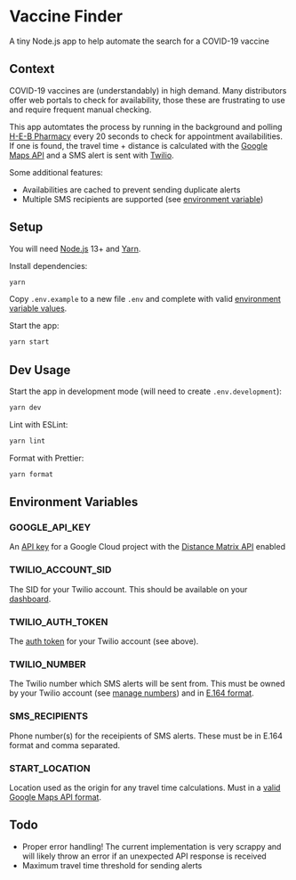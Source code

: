 # Vaccine Finder

A tiny Node.js app to help automate the search for a COVID-19 vaccine

## Context

COVID-19 vaccines are (understandably) in high demand. Many distributors offer web portals to check for availability, those these are frustrating to use and require frequent manual checking.

This app automtates the process by running in the background and polling [H-E-B Pharmacy](https://vaccine.heb.com) every 20 seconds to check for appointment availabilities. If one is found, the travel time + distance is calculated with the [Google Maps API](https://developers.google.com/maps/documentation/distance-matrix/overview) and a SMS alert is sent with [Twilio](https://www.twilio.com/sms).

Some additional features:

- Availabilities are cached to prevent sending duplicate alerts
- Multiple SMS recipients are supported (see [environment variable](#sms_recipients))

## Setup

You will need [Node.js](https://nodejs.org/en) 13+ and [Yarn](https://yarnpkg.com).

Install dependencies:

```bash
yarn
```

Copy `.env.example` to a new file `.env` and complete with valid [environment variable values](#environment-variables).

Start the app:

```bash
yarn start
```

## Dev Usage

Start the app in development mode (will need to create `.env.development`):

```bash
yarn dev
```

Lint with ESLint:

```bash
yarn lint
```

Format with Prettier:

```bash
yarn format
```

## Environment Variables

### GOOGLE_API_KEY

An [API key](https://cloud.google.com/docs/authentication/api-keys) for a Google Cloud project with the [Distance Matrix API](https://developers.google.com/maps/documentation/distance-matrix/overview) enabled

### TWILIO_ACCOUNT_SID

The SID for your Twilio account. This should be available on your [dashboard](https://www.twilio.com/console).

### TWILIO_AUTH_TOKEN

The [auth token](https://support.twilio.com/hc/en-us/articles/223136027-Auth-Tokens-and-How-to-Change-Them) for your Twilio account (see above).

### TWILIO_NUMBER

The Twilio number which SMS alerts will be sent from. This must be owned by your Twilio account (see [manage numbers](https://www.twilio.com/console/phone-numbers/incoming)) and in [E.164 format](https://www.twilio.com/docs/glossary/what-e164).

### SMS_RECIPIENTS

Phone number(s) for the receipients of SMS alerts. These must be in E.164 format and comma separated.

### START_LOCATION

Location used as the origin for any travel time calculations. Must in a [valid Google Maps API format](https://developers.google.com/maps/documentation/distance-matrix/overview#required-parameters).

## Todo

- Proper error handling! The current implementation is very scrappy and will likely throw an error if an unexpected API response is received
- Maximum travel time threshold for sending alerts
